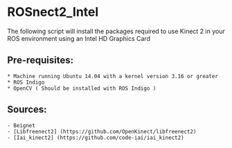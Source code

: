# ROSnect2_Intel
The following script will install the packages required to use Kinect 2 in your ROS environment using an Intel HD Graphics Card

## Pre-requisites: 
	* Machine running Ubuntu 14.04 with a kernel version 3.16 or greater
	* ROS Indigo 
	* OpenCV ( Should be installed with ROS Indigo )

## Sources:
	- Beignet 
	- [Libfreenect2] (https://github.com/OpenKinect/libfreenect2)
	- [Iai_kinect2] (https://github.com/code-iai/iai_kinect2)
